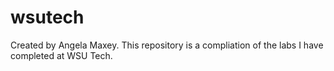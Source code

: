 # wsutech
Created by Angela Maxey.
This repository is a compliation of the labs I have completed at WSU Tech.
